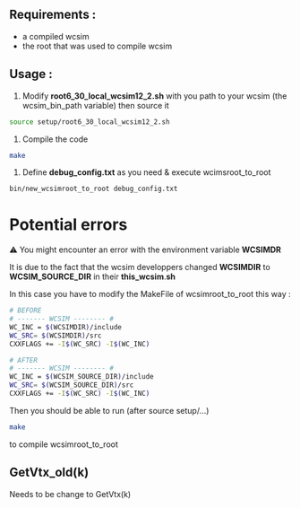 ## Requirements :

- a compiled wcsim
- the root that was used to compile wcsim

## Usage :

1. Modify **root6_30_local_wcsim12_2.sh** with you path to your wcsim (the wcsim_bin_path variable) then source it

```bash
source setup/root6_30_local_wcsim12_2.sh
```

1. Compile the code 

```bash
make
```

1. Define **debug_config.txt** as you need & execute wcimsroot_to_root

```bash
bin/new_wcsimroot_to_root debug_config.txt
```

# Potential errors

⚠️ You might encounter an error with the environment variable **WCSIMDR**

It is due to the fact that the wcsim developpers changed **WCSIMDIR** to **WCSIM_SOURCE_DIR** in their **this_wcsim**.**sh**

In this case you have to modify the MakeFile of wcsimroot_to_root this way : 

```bash
# BEFORE
# ------- WCSIM -------- #
WC_INC = $(WCSIMDIR)/include
WC_SRC= $(WCSIMDIR)/src
CXXFLAGS += -I$(WC_SRC) -I$(WC_INC) 

# AFTER
# ------- WCSIM -------- #
WC_INC = $(WCSIM_SOURCE_DIR)/include
WC_SRC= $(WCSIM_SOURCE_DIR)/src
CXXFLAGS += -I$(WC_SRC) -I$(WC_INC) 
```

Then you should be able to run (after source setup/…)

```bash
make
```

to compile wcsimroot_to_root


## GetVtx_old(k)

Needs to be change to GetVtx(k)
